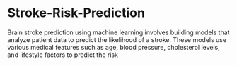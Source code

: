 # Stroke-Risk-Prediction
Brain stroke prediction using machine learning involves building models that analyze patient data to predict the likelihood of a stroke. These models use various medical features such as age, blood pressure, cholesterol levels, and lifestyle factors to predict the risk
